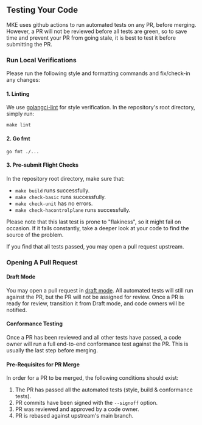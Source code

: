## Testing Your Code
MKE uses github actions to run automated tests on any PR, before merging.
However, a PR will not be reviewed before all tests are green, so to save time and prevent your PR from going stale, it is best to test it before submitting the PR.

### Run Local Verifications
Please run the following style and formatting commands and fix/check-in any changes:
#### 1. Linting
We use [golangci-lint](https://golangci-lint.run/usage/install/#local-installation) for style verification.
In the repository's root directory, simply run:
```
make lint
```
#### 2. Go fmt
```
go fmt ./...
```
#### 3. Pre-submit Flight Checks
In the repository root directory, make sure that:

 * `make build` runs successfully.
 * `make check-basic` runs successfully.
 * `make check-unit` has no errors.
 * `make check-hacontrolplane` runs successfully. 
 
 Please note that this last test is prone to "flakiness", so it might fail on occasion. If it fails constantly, take a deeper look at your code to find the source of the problem.
 
If you find that all tests passed, you may open a pull request upstream.

### Opening A Pull Request
#### Draft Mode
You may open a pull request in [draft mode](https://github.blog/2019-02-14-introducing-draft-pull-requests).
All automated tests will still run against the PR, but the PR will not be assigned for review.
Once a PR is ready for review, transition it from Draft mode, and code owners will be notified.

#### Conformance Testing
Once a PR has been reviewed and all other tests have passed, a code owner will run a full end-to-end conformance test against the PR. This is usually the last step before merging.

#### Pre-Requisites for PR Merge
In order for a PR to be merged, the following conditions should exist:
1. The PR has passed all the automated tests (style, build & conformance tests).
2. PR commits have been signed with the `--signoff` option.
3. PR was reviewed and approved by a code owner.
4. PR is rebased against upstream's main branch.
